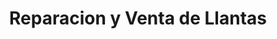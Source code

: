 ---
title: "Reparacion y Venta de Llantas"
url: /guadalupe/reparacion-y-venta-de-llantas/
shop: neumáticos
---